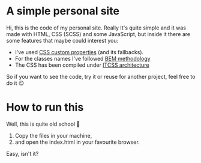 # A simple personal site #

Hi, this is the code of my personal site. Really It's quite simple and it was made with HTML, CSS (SCSS) and some JavaScript, but inside it there are some features that maybe could interest you:

* I've used [CSS custom properties](https://developer.mozilla.org/en-US/docs/Web/CSS/Using_CSS_custom_properties) (and its fallbacks).
* For the classes names I've followed [BEM methodology](http://getbem.com/)
* The CSS has been compiled under [ITCSS architecture](https://www.xfive.co/blog/itcss-scalable-maintainable-css-architecture/)

So if you want to see the code, try it or reuse for another project, feel free to do it :wink:

# How to run this #

Well, this is quite old school :grimacing:

1. Copy the files in your machine,
2. and open the index.html in your favourite browser.

Easy, isn't it?